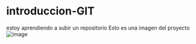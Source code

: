 # introduccion-GIT
estoy aprendiendo a subir un repositorio
Esto es una imagen del proyecto
![image](https://user-images.githubusercontent.com/36646104/178164297-176ffea0-6306-4d13-b661-ba1913d595d2.png)
